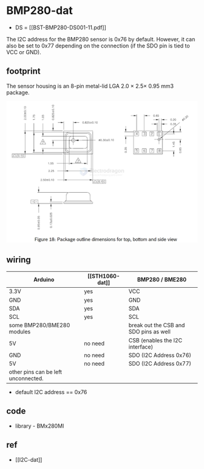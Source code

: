 
# BMP280-dat

- DS = [[BST-BMP280-DS001-11.pdf]]

The I2C address for the BMP280 sensor is 0x76 by default. However, it can also be set to 0x77 depending on the connection (if the SDO pin is tied to VCC or GND).


## footprint 

The sensor housing is an 8-pin metal-lid LGA 2.0 × 2.5× 0.95 mm3 package. 

![](2025-01-10-17-03-30.png)

## wiring 


| Arduino                             | [[STH1060-dat]] | BMP280 / BME280                        |
| ----------------------------------- | --------------- | -------------------------------------- |
| 3.3V                                | yes             | VCC                                    |
| GND                                 | yes             | GND                                    |
| SDA                                 | yes             | SDA                                    |
| SCL                                 | yes             | SCL                                    |
| some BMP280/BME280 modules          |                 | break out the CSB and SDO pins as well |
| 5V                                  | no need         | CSB (enables the I2C interface)        |
| GND                                 | no need         | SDO (I2C Address 0x76)                 |
| 5V                                  | no need         | SDO (I2C Address 0x77)                 |
| other pins can be left unconnected. |                 |                                        |

- default I2C address  == 0x76 


## code 

- library - BMx280MI




## ref 

- [[I2C-dat]]